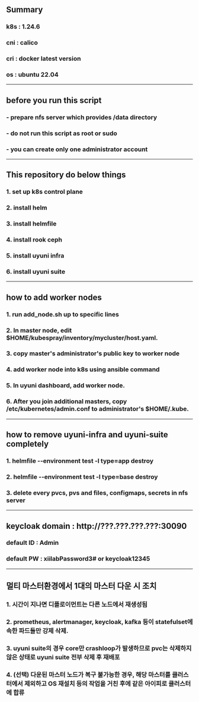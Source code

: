 ## Summary
### k8s : 1.24.6
### cni : calico
### cri : docker latest version
### os : ubuntu 22.04
---------------------
## before you run this script
### - prepare nfs server which provides /data directory
### - do not run this script as root or sudo
### - you can create only one administrator account
---------------------
## This repository do below things
### 1. set up k8s control plane
### 2. install helm
### 3. install helmfile
### 4. install rook ceph
### 5. install uyuni infra
### 6. install uyuni suite
-----------------------
## how to add worker nodes
### 1. run add_node.sh up to specific lines
### 2. In master node, edit $HOME/kubespray/inventory/mycluster/host.yaml.
### 3. copy master's administrator's public key to worker node
### 4. add worker node into k8s using ansible command
### 5. In uyuni dashboard, add worker node.
### 6. After you join additional masters, copy /etc/kubernetes/admin.conf to administrator's $HOME/.kube.
-----------------------
## how to remove uyuni-infra and uyuni-suite completely
### 1. helmfile --environment test -l type=app destroy
### 2. helmfile --environment test -l type=base destroy
### 3. delete every pvcs, pvs and files, configmaps, secrets in nfs server
----------------------
## keycloak domain : http://???.???.???.???:30090
### default ID : Admin
### default PW : xiilabPassword3# or keycloak12345
----------------------
## 멀티 마스터환경에서 1대의 마스터 다운 시 조치
### 1. 시간이 지나면 디플로이먼트는 다른 노드에서 재생성됨
### 2. prometheus, alertmanager, keycloak, kafka 등이 statefulset에 속한 파드들만 강제 삭제. 
### 3. uyuni suite의 경우 core만 crashloop가 발생하므로 pvc는 삭제하지 않은 상태로 uyuni suite 전부 삭제 후 재배포
### 4. (선택) 다운된 마스터 노드가 복구 불가능한 경우, 해당 마스터를 클러스터에서 제외하고 OS 재설치 등의 작업을 거친 후에 같은 아이피로 클러스터에 합류
